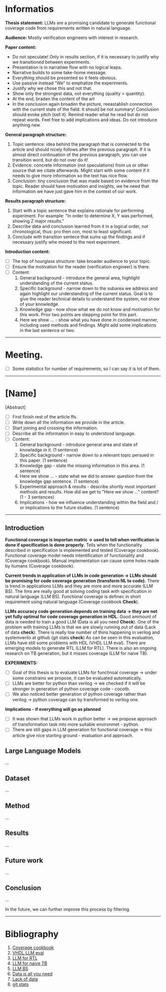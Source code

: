 # Informatios
**Thesis statement:**
LLMs are a promising candidate to generate functional coverage code from requirements written in natural language.

**Audience:**
Mostly verification engineers with interest in research.

**Paper content:**
 - Do not speculate! Only in results section, if it is necessary to justify
   why we transitioned between experiments.
 - Presentation is in narratiwe flow with no logical leaps.
 - Narrative builds to some take-home message.
 - Everything should be presented so it feels obvious.
 - Use passive instead "We" to emphatize the experiments.
 - Justify why we chose this and not that.
 - Show only the strongest data, not everything (quality > quantity).
 - At the end, braden the content of the art
 - In the conclusion again broaden the picture, reeastablish connection with
   the current state of the field. It should be not summary! Conclusion should
   evoke pitch (sell it). Remind reader what he read but do not repeat words.
   Feel free to add implications and ideas. Do not introduce anything new.

**General paragraph structure:**
 1. Topic sentence: idea behind the paragraph that is connected to the
    article and should nicely follows after the previous paragraph.
    If it is almost direct continuation of the previous paragraph, you
    can use transition word, but do not over do it!
 1. Evidence: concrete information (not speculations) from us or other
    source that we citate afterwards. Might start with some content if
    it needs to give more information so the text has nice flow.
 1. Conclusion: tiny conclusion that was made based on evidence from
    the topic. Reader should have motivation and insights, we he need that
    information we have just gave him in the context of our work.

**Results paragraph structure:**
 1. Start with a topic sentence that explains rationale for performing
    experiment. For example:
    "In order to determine X, Y was performed, showing Z major results."
 1. Describe data and conclusion learned from it in a logical order, not
    chronological, thus: pro then con, most to least significant.
 1. Conclude with transition sentece that sums up the findings and if
    necessary justify whe moved to the next experiment.

**Introduction content:**
 - [ ] The top of hourglass structure: take broader audience to your topic.
 - [ ] Ensure the motivation for the reader (verification engineer) is there.
 - [ ] Content:
   1. General background - introduce the general area, highlight understanding
      of the current status.
   1. Specific background - narrow down to the subarea we address and again
      highlight our understanding of the current status. Goal is to give the
      reader technical details to understand the system, not show of your
      knowledge.
   1. Knowledge gap - now show what we do not know and motivation for this work.
      Prior two points are stepping point for this part.
   1. Here we show ... - show what you have done in condensed manner, including
      used methods and findings. Might add some implications in the last
      sentence or two.

---

# Meeting.
 - [ ] Some statistics for number of requirements, so I can say it is lot of them.

---

# \[Name\]

\[Abstract\]
 - [ ] First finish rest of the article ffs.
 - [ ] Write down all the information we provide in the article.
 - [ ] Start joining and crossing the information.
 - [ ] Describe all the information in easy to understood language.
 - [ ] Content:
   1. General background - introduce general area and state of knowladge in it.
      (1 sentence)
   1. Specific background - narrow down to a relevant topic persued in this
      paper. (1 sentence)
   1. Knowledge gap - state the missing information in this area. (1 sentence)
   1. Here we show ... - state what we did to answer question from the knowledge
      gap sentence. (1 sentence)
   1. Experimental approach & results - describe shortly most important methods
      and results. How did we get to "Here we show ..." content?
      (1 - 3 sentences)
   1. Implications - how we influence understanding within the field and / or
      implications to the future studies. (1 sentence)

---

## Introduction
**Functional coverage is importan matric -> used to tell when verification is done if specification is done properly.**
Tells when the functionality described in specification is implemented and tested (Coverage cookbook).
Functional coverage model needs intentification of functionality and (Coverage cookbook).
Manual implementation can cause some holes made by humans (Coverage cookbook).

**Current trends in application of LLMs in code generation -> LLMs should be promising for code coverage generation (transform NL to code).**
There is trend in applications LLMs and they are more and more accurate (LLM BS).
The llms are really good at solving coding task with specification in natural language (LLM BS).
Functional coverage is definec in short requirement using natural language (Coverage cookbook **Check**).

**LLMs accuracy code generation depends on training data -> they are not yet fully optimal for code coverage generation in HDL.**
Good ammount of data is needed to train a good LLM (Data is all you need **Check**).
One of the problem with training LLMs is that we are slowly running out of data (Lack of data **check**).
There is really low number of thins happening in verilog and systemverilo at github (git stats **check**)
As can be seen in this evaluation, LLMs have still some problems with HDL (VHDL LLM eval).
There are emerging models to generate RTL (LLM for RTL).
There is also an ongoing research on TB generation, but it misses coverage (LLM for naive TB).

**EXPERIMENTS:**
 - [ ] Goal of this thesis is to evaluate LLMs for functinoal coverage -> under some constrains we propose, it can be evaluated automatically.
 - [ ] LLMs are better for python than verilog -> we checked if it will be stronger in generation of python coverage code - cocotb.
 - [ ] We also noticed better generation of python coverage rather than verilog -> python coverage can by transformed to verilog one.

**Implications - if everything will go as planned**
 - [ ] It was shown that LLMs work in python better -> we propose approach of transformation task into more suitable environmet - python.
 - [ ] There are still gaps in LLM generation for functional coverage -> this article give nice starting ground - evaluation and approach.

## Large Language Models
...

## Dataset
...

## Method
...

## Results
...

## Future work
...

## Conclusion
...

In the future, we can further improve this process by filtering.

---

# Bibliography
 1. [Coverage cookbook](https://verificationacademy.com/cookbook/coverage/)
 1. [VHDL LLM eval](https://ieeexplore.ieee.org/document/10691836)
 1. [LLM for RTL](https://ieeexplore.ieee.org/document/10720939)
 1. [LLM for naive TB](https://ieeexplore.ieee.org/document/10992873)
 1. [LLM BS](https://arxiv.org/abs/2406.00515)
 1. [Data is all you need](https://dl.acm.org/doi/abs/10.1145/3649329.3657356)
 1. [Lack of data](https://openreview.net/forum?id=ViZcgDQjyG)
 1. [git stats](https://madnight.github.io/githut/#/pull_requests/2024/1)
